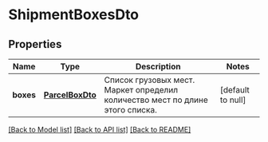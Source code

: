 # ShipmentBoxesDto

## Properties
Name | Type | Description | Notes
------------ | ------------- | ------------- | -------------
**boxes** | [**ParcelBoxDto**](ParcelBoxDTO.md) | Список грузовых мест. Маркет определил количество мест по длине этого списка.  | [default to null]

[[Back to Model list]](../README.md#documentation-for-models) [[Back to API list]](../README.md#documentation-for-api-endpoints) [[Back to README]](../README.md)


